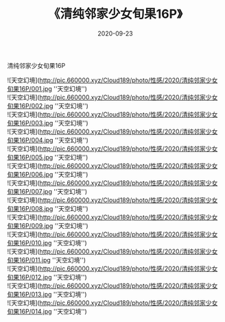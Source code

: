 ﻿---
layout: post
title:  《清纯邻家少女旬果16P》
date:   2020-09-23
img: http://pic.660000.xyz/Cloud189/photo/性感/2020/清纯邻家少女旬果16P/000.jpg
categories: [美女, 性感, 泳衣]
---

清纯邻家少女旬果16P



![天空幻境](http://pic.660000.xyz/Cloud189/photo/性感/2020/清纯邻家少女旬果16P/001.jpg ''天空幻境'') <br>
![天空幻境](http://pic.660000.xyz/Cloud189/photo/性感/2020/清纯邻家少女旬果16P/002.jpg ''天空幻境'') <br>
![天空幻境](http://pic.660000.xyz/Cloud189/photo/性感/2020/清纯邻家少女旬果16P/003.jpg ''天空幻境'') <br>
![天空幻境](http://pic.660000.xyz/Cloud189/photo/性感/2020/清纯邻家少女旬果16P/004.jpg ''天空幻境'') <br>
![天空幻境](http://pic.660000.xyz/Cloud189/photo/性感/2020/清纯邻家少女旬果16P/005.jpg ''天空幻境'') <br>
![天空幻境](http://pic.660000.xyz/Cloud189/photo/性感/2020/清纯邻家少女旬果16P/006.jpg ''天空幻境'') <br>
![天空幻境](http://pic.660000.xyz/Cloud189/photo/性感/2020/清纯邻家少女旬果16P/007.jpg ''天空幻境'') <br>
![天空幻境](http://pic.660000.xyz/Cloud189/photo/性感/2020/清纯邻家少女旬果16P/008.jpg ''天空幻境'') <br>
![天空幻境](http://pic.660000.xyz/Cloud189/photo/性感/2020/清纯邻家少女旬果16P/009.jpg ''天空幻境'') <br>
![天空幻境](http://pic.660000.xyz/Cloud189/photo/性感/2020/清纯邻家少女旬果16P/010.jpg ''天空幻境'') <br>
![天空幻境](http://pic.660000.xyz/Cloud189/photo/性感/2020/清纯邻家少女旬果16P/011.jpg ''天空幻境'') <br>
![天空幻境](http://pic.660000.xyz/Cloud189/photo/性感/2020/清纯邻家少女旬果16P/012.jpg ''天空幻境'') <br>
![天空幻境](http://pic.660000.xyz/Cloud189/photo/性感/2020/清纯邻家少女旬果16P/013.jpg ''天空幻境'') <br>
![天空幻境](http://pic.660000.xyz/Cloud189/photo/性感/2020/清纯邻家少女旬果16P/014.jpg ''天空幻境'') <br>